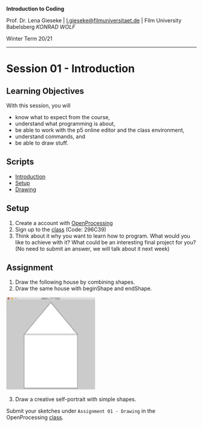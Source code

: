 **Introduction to Coding** 

Prof. Dr. Lena Gieseke | l.gieseke@filmuniversitaet.de | Film University Babelsberg *KONRAD WOLF*

Winter Term 20/21

---

# Session 01 - Introduction

## Learning Objectives

With this session, you will

* know what to expect from the course,
* understand what programming is about,
* be able to work with the p5 online editor and the class environment,
* understand commands, and
* be able to draw stuff.

## Scripts

* [Introduction](../../02_scripts/itc_ws2021_01_intro_script.md)
* [Setup](../../02_scripts/itc_ws2021_02_setup_script.md)
* [Drawing](../../02_scripts/itc_ws2021_03_drawing_script.md)

## Setup

1. Create a account with [OpenProcessing](https://www.openprocessing.org)
2. Sign up to the [class](https://www.openprocessing.org/class/64768) (Code: 296C39)
3. Think about it why you want to learn how to program. What would you like to achieve with it? What could be an interesting final project for you? (No need to submit an answer, we will talk about it next week)


## Assignment

1. Draw the following house by combining shapes. 
2. Draw the same house with beginShape and endShape. 

![house](img/01/house.png)

3. Draw a creative self-portrait with simple shapes.

Submit your sketches under `Assignment 01 - Drawing` in the OpenProcessing [class](https://www.openprocessing.org/class/64768).